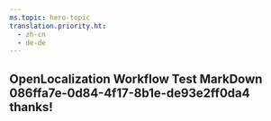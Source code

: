 ```yaml
---
ms.topic: hero-topic
translation.priority.ht: 
  - zh-cn
  - de-de
---
```

## OpenLocalization Workflow Test MarkDown 086ffa7e-0d84-4f17-8b1e-de93e2ff0da4 thanks!
<!--HONumber=Mar16_HO3-->
